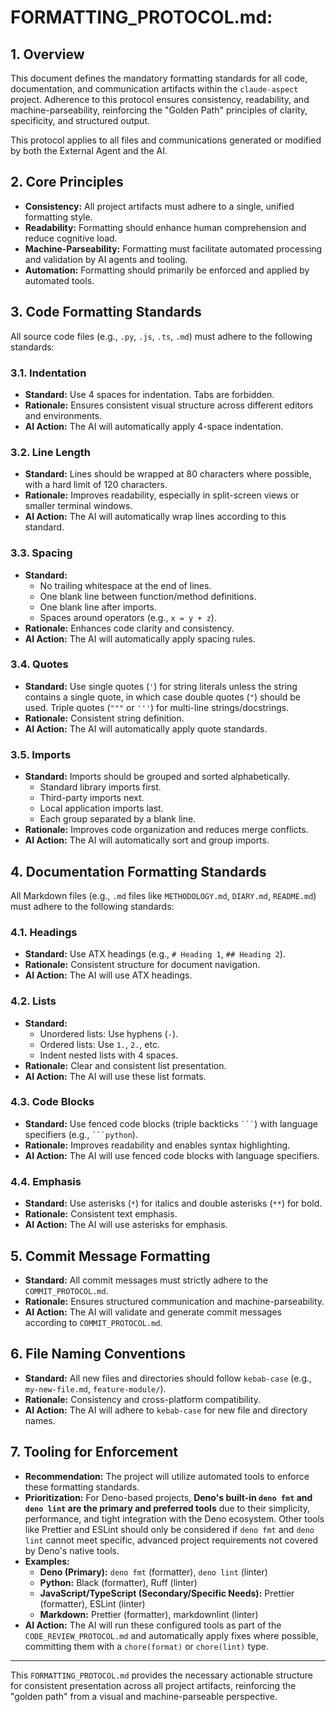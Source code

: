 # **FORMATTING_PROTOCOL.md:**

## 1. Overview

This document defines the mandatory formatting standards for all code, documentation, and communication artifacts within the `claude-aspect` project. Adherence to this protocol ensures consistency, readability, and machine-parseability, reinforcing the "Golden Path" principles of clarity, specificity, and structured output.

This protocol applies to all files and communications generated or modified by both the External Agent and the AI.

## 2. Core Principles

*   **Consistency:** All project artifacts must adhere to a single, unified formatting style.
*   **Readability:** Formatting should enhance human comprehension and reduce cognitive load.
*   **Machine-Parseability:** Formatting must facilitate automated processing and validation by AI agents and tooling.
*   **Automation:** Formatting should primarily be enforced and applied by automated tools.

## 3. Code Formatting Standards

All source code files (e.g., `.py`, `.js`, `.ts`, `.md`) must adhere to the following standards:

### 3.1. Indentation
*   **Standard:** Use 4 spaces for indentation. Tabs are forbidden.
*   **Rationale:** Ensures consistent visual structure across different editors and environments.
*   **AI Action:** The AI will automatically apply 4-space indentation.

### 3.2. Line Length
*   **Standard:** Lines should be wrapped at 80 characters where possible, with a hard limit of 120 characters.
*   **Rationale:** Improves readability, especially in split-screen views or smaller terminal windows.
*   **AI Action:** The AI will automatically wrap lines according to this standard.

### 3.3. Spacing
*   **Standard:**
    *   No trailing whitespace at the end of lines.
    *   One blank line between function/method definitions.
    *   One blank line after imports.
    *   Spaces around operators (e.g., `x = y + z`).
*   **Rationale:** Enhances code clarity and consistency.
*   **AI Action:** The AI will automatically apply spacing rules.

### 3.4. Quotes
*   **Standard:** Use single quotes (`'`) for string literals unless the string contains a single quote, in which case double quotes (`"`) should be used. Triple quotes (`"""` or `'''`) for multi-line strings/docstrings.
*   **Rationale:** Consistent string definition.
*   **AI Action:** The AI will automatically apply quote standards.

### 3.5. Imports
*   **Standard:** Imports should be grouped and sorted alphabetically.
    *   Standard library imports first.
    *   Third-party imports next.
    *   Local application imports last.
    *   Each group separated by a blank line.
*   **Rationale:** Improves code organization and reduces merge conflicts.
*   **AI Action:** The AI will automatically sort and group imports.

## 4. Documentation Formatting Standards

All Markdown files (e.g., `.md` files like `METHODOLOGY.md`, `DIARY.md`, `README.md`) must adhere to the following standards:

### 4.1. Headings
*   **Standard:** Use ATX headings (e.g., `# Heading 1`, `## Heading 2`).
*   **Rationale:** Consistent structure for document navigation.
*   **AI Action:** The AI will use ATX headings.

### 4.2. Lists
*   **Standard:**
    *   Unordered lists: Use hyphens (`-`).
    *   Ordered lists: Use `1.`, `2.`, etc.
    *   Indent nested lists with 4 spaces.
*   **Rationale:** Clear and consistent list presentation.
*   **AI Action:** The AI will use these list formats.

### 4.3. Code Blocks
*   **Standard:** Use fenced code blocks (triple backticks ` ``` `) with language specifiers (e.g., ` ```python `).
*   **Rationale:** Improves readability and enables syntax highlighting.
*   **AI Action:** The AI will use fenced code blocks with language specifiers.

### 4.4. Emphasis
*   **Standard:** Use asterisks (`*`) for italics and double asterisks (`**`) for bold.
*   **Rationale:** Consistent text emphasis.
*   **AI Action:** The AI will use asterisks for emphasis.

## 5. Commit Message Formatting

*   **Standard:** All commit messages must strictly adhere to the `COMMIT_PROTOCOL.md`.
*   **Rationale:** Ensures structured communication and machine-parseability.
*   **AI Action:** The AI will validate and generate commit messages according to `COMMIT_PROTOCOL.md`.

## 6. File Naming Conventions

*   **Standard:** All new files and directories should follow `kebab-case` (e.g., `my-new-file.md`, `feature-module/`).
*   **Rationale:** Consistency and cross-platform compatibility.
*   **AI Action:** The AI will adhere to `kebab-case` for new file and directory names.

## 7. Tooling for Enforcement

*   **Recommendation:** The project will utilize automated tools to enforce these formatting standards.
*   **Prioritization:** For Deno-based projects, **Deno's built-in `deno fmt` and `deno lint` are the primary and preferred tools** due to their simplicity, performance, and tight integration with the Deno ecosystem. Other tools like Prettier and ESLint should only be considered if `deno fmt` and `deno lint` cannot meet specific, advanced project requirements not covered by Deno's native tools.
*   **Examples:**
    *   **Deno (Primary):** `deno fmt` (formatter), `deno lint` (linter)
    *   **Python:** Black (formatter), Ruff (linter)
    *   **JavaScript/TypeScript (Secondary/Specific Needs):** Prettier (formatter), ESLint (linter)
    *   **Markdown:** Prettier (formatter), markdownlint (linter)
*   **AI Action:** The AI will run these configured tools as part of the `CODE_REVIEW_PROTOCOL.md` and automatically apply fixes where possible, committing them with a `chore(format)` or `chore(lint)` type.

---

This `FORMATTING_PROTOCOL.md` provides the necessary actionable structure for consistent presentation across all project artifacts, reinforcing the "golden path" from a visual and machine-parseable perspective.